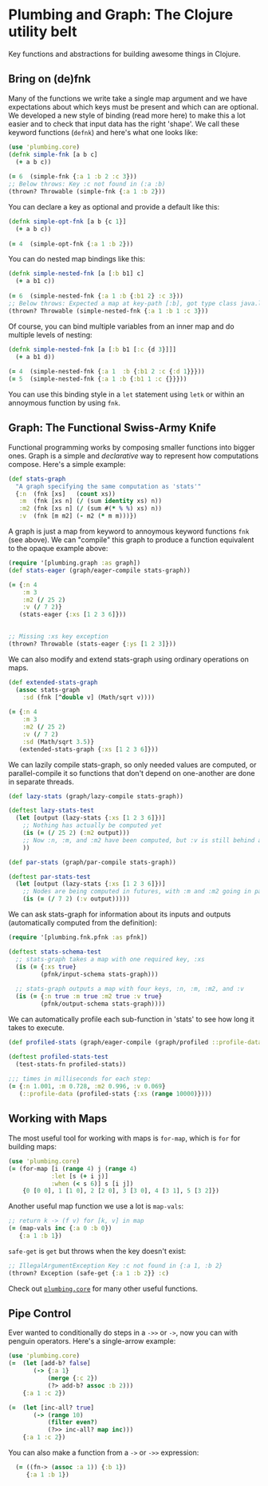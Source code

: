 # Plumbing and Graph: The Clojure utility belt

Key functions and abstractions for building awesome things in Clojure. 

## Bring on (de)fnk

Many of the functions we write take a single map argument and we have expectations about which keys must be present and which can are optional. We developed a new style of binding (read more here) to make this a lot easier and to check that input data has the right 'shape'. We call these keyword functions (`defnk`) and here's what one looks like:

```clojure
(use 'plumbing.core)
(defnk simple-fnk [a b c] 
  (+ a b c))
  
(= 6  (simple-fnk {:a 1 :b 2 :c 3}))
;; Below throws: Key :c not found in (:a :b)
(thrown? Throwable (simple-fnk {:a 1 :b 2})) 
```

You can declare a key as optional and provide a default like this:
```clojure
(defnk simple-opt-fnk [a b {c 1}] 
  (+ a b c))
  
(= 4  (simple-opt-fnk {:a 1 :b 2}))   
```

You can do nested map bindings like this:
```clojure
(defnk simple-nested-fnk [a [:b b1] c] 
  (+ a b1 c))
  
(= 6  (simple-nested-fnk {:a 1 :b {:b1 2} :c 3}))   
;; Below throws: Expected a map at key-path [:b], got type class java.lang.Long
(thrown? Throwable (simple-nested-fnk {:a 1 :b 1 :c 3})) 
```

Of course, you can bind multiple variables from an inner map and do multiple levels of nesting:
```clojure
(defnk simple-nested-fnk [a [:b b1 [:c {d 3}]]] 
  (+ a b1 d))
  
(= 4  (simple-nested-fnk {:a 1  :b {:b1 2 :c {:d 1}}}))   
(= 5  (simple-nested-fnk {:a 1 :b {:b1 1 :c {}}}))
```

You can use this binding style in a `let` statement using `letk` 
or within an annoymous function by using `fnk`. 

## Graph: The Functional Swiss-Army Knife

Functional programming works by composing smaller functions into  bigger ones. Graph is a simple and *declarative* way to represent how computations compose. Here's a simple example:

```clojure
(def stats-graph
  "A graph specifying the same computation as 'stats'"
  {:n  (fnk [xs]   (count xs))
   :m  (fnk [xs n] (/ (sum identity xs) n))
   :m2 (fnk [xs n] (/ (sum #(* % %) xs) n))
   :v  (fnk [m m2] (- m2 (* m m)))})   
```

A graph is just a map from keyword to annoymous keyword functions `fnk` (see above). We can "compile" this graph to produce a function equivalent to the opaque example above:

```clojure
(require '[plumbing.graph :as graph])
(def stats-eager (graph/eager-compile stats-graph))

(= {:n 4
	:m 3
	:m2 (/ 25 2)
	:v (/ 7 2)}
   (stats-eager {:xs [1 2 3 6]}))

  
;; Missing :xs key exception
(thrown? Throwable (stats-eager {:ys [1 2 3]}))
```

We can also modify and extend stats-graph using ordinary operations on maps.

```clojure
(def extended-stats-graph
  (assoc stats-graph
    :sd (fnk [^double v] (Math/sqrt v))))
	
(= {:n 4
    :m 3
    :m2 (/ 25 2)
    :v (/ 7 2)
    :sd (Math/sqrt 3.5)}
   (extended-stats-graph {:xs [1 2 3 6]}))	
```

We can lazily compile stats-graph, so only needed values are computed, or parallel-compile it so functions that don't depend on one-another
are done in separate threads.

```clojure
(def lazy-stats (graph/lazy-compile stats-graph))

(deftest lazy-stats-test
  (let [output (lazy-stats {:xs [1 2 3 6]})]
    ;; Nothing has actually be computed yet
    (is (= (/ 25 2) (:m2 output)))
    ;; Now :n, :m, and :m2 have been computed, but :v is still behind a delay        
    ))

(def par-stats (graph/par-compile stats-graph))

(deftest par-stats-test
  (let [output (lazy-stats {:xs [1 2 3 6]})]
    ;; Nodes are being computed in futures, with :m and :m2 going in parallel
    (is (= (/ 7 2) (:v output)))))
```	

We can ask stats-graph for information about its inputs and outputs (automatically computed from the definition):


```clojure
(require '[plumbing.fnk.pfnk :as pfnk])

(deftest stats-schema-test
  ;; stats-graph takes a map with one required key, :xs
  (is (= {:xs true}
         (pfnk/input-schema stats-graph)))
  
  ;; stats-graph outputs a map with four keys, :n, :m, :m2, and :v
  (is (= {:n true :m true :m2 true :v true}
         (pfnk/output-schema stats-graph))))
```

We can automatically profile each sub-function in 'stats' to see how long it takes to execute.

```clojure
(def profiled-stats (graph/eager-compile (graph/profiled ::profile-data stats-graph)))

(deftest profiled-stats-test
  (test-stats-fn profiled-stats))
  
;;; times in milliseconds for each step:
(= {:n 1.001, :m 0.728, :m2 0.996, :v 0.069}
   (::profile-data (profiled-stats {:xs (range 10000)})))
```


## Working with Maps

The most useful tool for working with maps is `for-map`, which is `for` for building maps:

```clojure
(use 'plumbing.core)
(= (for-map [i (range 4) j (range 4) 
	        :let [s (+ i j)]
			:when (< s 6)] s [i j])
	{0 [0 0], 1 [1 0], 2 [2 0], 3 [3 0], 4 [3 1], 5 [3 2]})
```

Another useful map function we use a lot is `map-vals`:

```clojure
;; return k -> (f v) for [k, v] in map
(= (map-vals inc {:a 0 :b 0})
   {:a 1 :b 1})
```

`safe-get` is `get` but throws when the key doesn't exist:

```clojure
;; IllegalArgumentException Key :c not found in {:a 1, :b 2} 
(thrown? Exception (safe-get {:a 1 :b 2}} :c)
```

Check out [`plumbing.core`]() for many other useful functions.

## Pipe Control

Ever wanted to conditionally do steps in a `->>` or `->`, now you can with 
penguin operators. Here's a single-arrow example:

```clojure
(use 'plumbing.core)
(=  (let [add-b? false]
	   (-> {:a 1}
		   (merge {:c 2})
		   (?> add-b? assoc :b 2)))
	{:a 1 :c 2})

(=  (let [inc-all? true]
	   (-> (range 10)
		   (filter even?)
		   (?>> inc-all? map inc)))
	{:a 1 :c 2})
```

You can also make a function from a `->` or `->>` expression:

```clojure
  (= ((fn-> (assoc :a 1)) {:b 1})
     {:a 1 :b 1})
```

